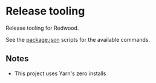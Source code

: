 # Release tooling

Release tooling for Redwood.

See the [package.json](./package.json) scripts for the available commands.

## Notes

- This project uses Yarn's zero installs
